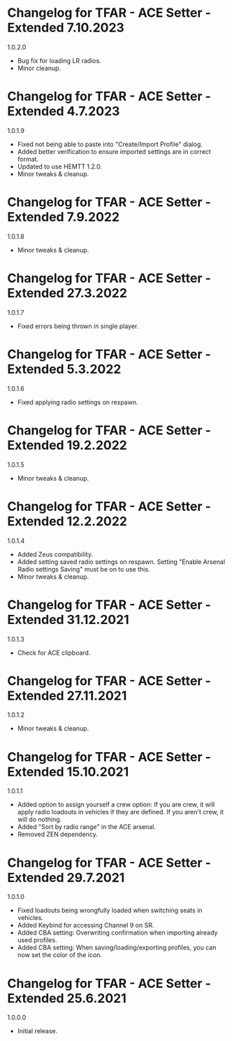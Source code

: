 # Changelog for TFAR - ACE Setter - Extended 7.10.2023

1.0.2.0
- Bug fix for loading LR radios.
- Minor cleanup.

# Changelog for TFAR - ACE Setter - Extended 4.7.2023

1.0.1.9
- Fixed not being able to paste into "Create/Import Profile" dialog.
- Added better verification to ensure imported settings are in correct format.
- Updated to use HEMTT 1.2.0.
- Minor tweaks & cleanup.

# Changelog for TFAR - ACE Setter - Extended 7.9.2022

1.0.1.8
- Minor tweaks & cleanup.

# Changelog for TFAR - ACE Setter - Extended 27.3.2022

1.0.1.7
- Fixed errors being thrown in single player.

# Changelog for TFAR - ACE Setter - Extended 5.3.2022

1.0.1.6
- Fixed applying radio settings on respawn.

# Changelog for TFAR - ACE Setter - Extended 19.2.2022

1.0.1.5
- Minor tweaks & cleanup.

# Changelog for TFAR - ACE Setter - Extended 12.2.2022

1.0.1.4
- Added Zeus compatibility.
- Added setting saved radio settings on respawn. Setting "Enable Arsenal Radio settings Saving" must be on to use this.
- Minor tweaks & cleanup.

# Changelog for TFAR - ACE Setter - Extended 31.12.2021

1.0.1.3
- Check for ACE clipboard.

# Changelog for TFAR - ACE Setter - Extended 27.11.2021

1.0.1.2
- Minor tweaks & cleanup.

# Changelog for TFAR - ACE Setter - Extended 15.10.2021

1.0.1.1
- Added option to assign yourself a crew option:
    If you are crew, it will apply radio loadouts in vehicles if they are defined.
    If you aren't crew, it will do nothing.
- Added "Sort by radio range" in the ACE arsenal.
- Removed ZEN dependency.

# Changelog for TFAR - ACE Setter - Extended 29.7.2021

1.0.1.0
- Fixed loadouts being wrongfully loaded when switching seats in vehicles.
- Added Keybind for accessing Channel 9 on SR.
- Added CBA setting: Overwriting confirmation when importing already used profiles.
- Added CBA setting: When saving/loading/exporting profiles, you can now set the color of the icon.

# Changelog for TFAR - ACE Setter - Extended 25.6.2021

1.0.0.0
- Initial release.
